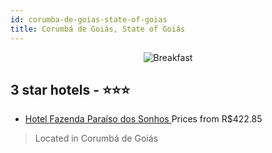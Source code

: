 ```yaml
---
id: corumba-de-goias-state-of-goias
title: Corumbá de Goiás, State of Goiás
---
```


<center><img src="https://static.hotelurbano.com/reservas/prod0/5/5146/557c4160f0c07_0001.jpg" alt="Breakfast" /></center>


##  3 star hotels - ⭐️⭐️⭐️

-    [Hotel Fazenda Paraíso dos Sonhos ](https://us.hurb.com/hotels/corumba-de-goias/hotel-fazenda-paraiso-dos-sonhos-5146?cmp=18055) Prices from R$422.85
   > Located in Corumbá de Goiás
